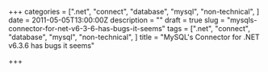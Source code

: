 +++
categories = [".net", "connect", "database", "mysql", "non-technical", ]
date = 2011-05-05T13:00:00Z
description = ""
draft = true
slug = "mysqls-connector-for-net-v6-3-6-has-bugs-it-seems"
tags = [".net", "connect", "database", "mysql", "non-technical", ]
title = "MySQL's Connector for .NET v6.3.6 has bugs it seems"

+++





